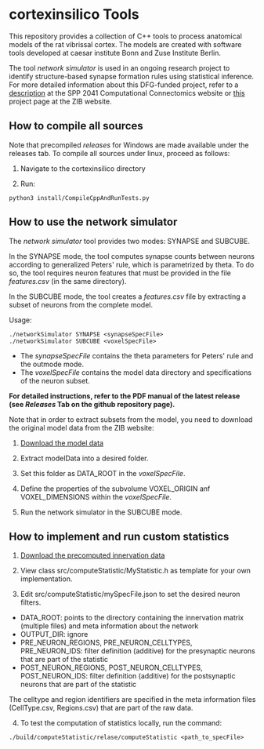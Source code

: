 # cortexinsilico Tools

This repository provides a collection of C++ tools to process anatomical models of the rat vibrissal cortex. 
The models are created with software tools developed at caesar institute Bonn and Zuse Institute Berlin. 

The tool *network simulator* is used in an ongoing research project to identify structure-based synapse formation rules using statistical inference.
For more detailed information about this DFG-funded project, refer to a [description](https://spp2041.de/85acc/) at the SPP 2041 Computational Connectomics website or [this](http://www.zib.de/projects/predicting-anatomically-realistic-cortical-connectomes-using-statistical-inference) project page at the ZIB website.

## How to compile all sources

Note that precompiled *releases* for Windows are made available under the releases tab. 
To compile all sources under linux, proceed as follows:

1) Navigate to the cortexinsilico directory

2) Run: 
```
python3 install/CompileCppAndRunTests.py
```
## How to use the network simulator

The *network simulator* tool provides two modes: SYNAPSE and SUBCUBE.

In the SYNAPSE mode, the tool computes synapse counts between neurons
according to generalized Peters' rule, which is parametrized by theta. To do so,
the tool requires neuron features that must be provided in the file *features.csv*
(in the same directory).

In the SUBCUBE mode, the tool creates a *features.csv* file by extracting a
subset of neurons from the complete model.

Usage:
```
./networkSimulator SYNAPSE <synapseSpecFile>
./networkSimulator SUBCUBE <voxelSpecFile>
```
- The *synapseSpecFile* contains the theta parameters for Peters' rule and the outmode mode. 
- The *voxelSpecFile* contains the model data directory and specifications of the neuron subset.

**For detailed instructions, refer to the PDF manual of the latest release (see *Releases* Tab on the github repository page).**

Note that in order to extract subsets from the model, you need to download the original model data from the ZIB website:

1) [Download the model data](https://visual.zib.de/2018/IXDtH2G8/)

2) Extract modelData into a desired folder.

3) Set this folder as DATA_ROOT in the *voxelSpecFile*.

4) Define the properties of the subvolume VOXEL_ORIGIN anf VOXEL_DIMENSIONS within the *voxelSpecFile*. 

5) Run the network simulator in the SUBCUBE mode.

## How to implement and run custom statistics 

1) [Download the precomputed innervation data](https://visual.zib.de/2018/IXDtH2G8/)

2) View class src/computeStatistic/MyStatistic.h as template for your own implementation.

3) Edit src/computeStatistic/mySpecFile.json to set the desired neuron filters.

- DATA_ROOT: points to the directory containing the innervation matrix (multiple files) and meta information about the network
- OUTPUT_DIR: ignore
- PRE_NEURON_REGIONS, PRE_NEURON_CELLTYPES, PRE_NEURON_IDS: filter definition (additive) for the presynaptic neurons that are part of the statistic
- POST_NEURON_REGIONS, POST_NEURON_CELLTYPES, POST_NEURON_IDS: filter definition (additive) for the postsynaptic neurons that are part of the statistic

The celltype and region identifiers are specified in the meta information files
(CellType.csv, Regions.csv) that are part of the raw data.

4) To test the computation of statistics locally, run the command: 
```
./build/computeStatistic/relase/computeStatistic <path_to_specFile>
```
